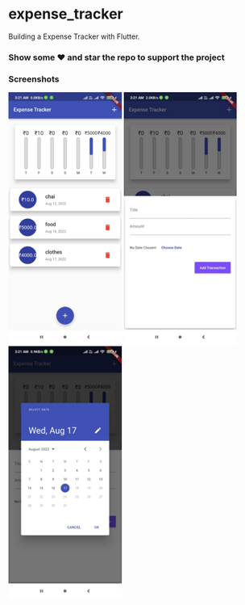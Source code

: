 # expense_tracker

Building a Expense Tracker with Flutter.

### Show some :heart: and star the repo to support the project

### Screenshots

<img src="./s3.jpeg" height="500em" /> <img src="./s2.jpeg" height="500em" /> <img src="./s1.jpeg" height="500em" />
